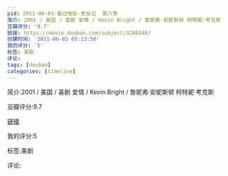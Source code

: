 ```yaml
---
pid: 2011-06-03-看过电影-老友记  第八季
简介: 2001 / 美国 / 喜剧 爱情 / Kevin Bright / 詹妮弗·安妮斯顿 柯特妮·考克斯
豆瓣评分: '9.7'
链接: https://movie.douban.com/subject/3286548/
创建时间: '2011-06-03 05:13:50'
我的评分: '5'
标签: 美剧
评论:
tags: [douban]
categories: [timeline]
---
```

简介:2001 / 美国 / 喜剧 爱情 / Kevin Bright / 詹妮弗·安妮斯顿 柯特妮·考克斯

豆瓣评分:9.7

[链接](https://movie.douban.com/subject/3286548/)

我的评分:5

标签:美剧

评论:


